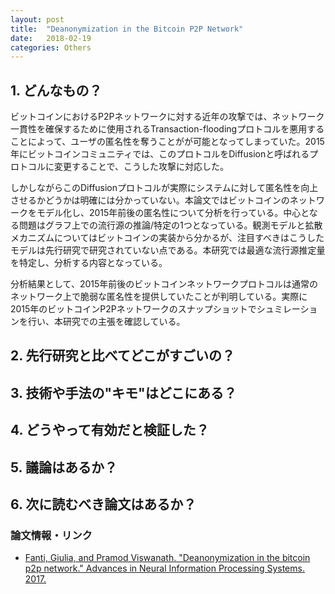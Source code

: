 ```yaml
---
layout: post
title:  "Deanonymization in the Bitcoin P2P Network"
date:   2018-02-19
categories: Others
---
```


## 1. どんなもの？

ビットコインにおけるP2Pネットワークに対する近年の攻撃では、ネットワーク一貫性を確保するために使用されるTransaction-floodingプロトコルを悪用することによって、ユーザの匿名性を奪うことがが可能となってしまっていた。2015年にビットコインコミュニティでは、このプロトコルをDiffusionと呼ばれるプロトコルに変更することで、こうした攻撃に対応した。

しかしながらこのDiffusionプロトコルが実際にシステムに対して匿名性を向上させるかどうかは明確には分かっていない。本論文ではビットコインのネットワークをモデル化し、2015年前後の匿名性について分析を行っている。中心となる問題はグラフ上での流行源の推論/特定の1つとなっている。観測モデルと拡散メカニズムについてはビットコインの実装から分かるが、注目すべきはこうしたモデルは先行研究で研究されていない点である。本研究では最適な流行源推定量を特定し、分析する内容となっている。

分析結果として、2015年前後のビットコインネットワークプロトコルは通常のネットワーク上で脆弱な匿名性を提供していたことが判明している。実際に2015年のビットコインP2Pネットワークのスナップショットでシュミレーションを行い、本研究での主張を確認している。

## 2. 先行研究と比べてどこがすごいの？

## 3. 技術や手法の"キモ"はどこにある？

## 4. どうやって有効だと検証した？

## 5. 議論はあるか？

## 6. 次に読むべき論文はあるか？

### 論文情報・リンク

- [Fanti, Giulia, and Pramod Viswanath. "Deanonymization in the bitcoin p2p network." Advances in Neural Information Processing Systems. 2017.](http://papers.nips.cc/paper/6735-deanonymization-in-the-bitcoin-p2p-network)
